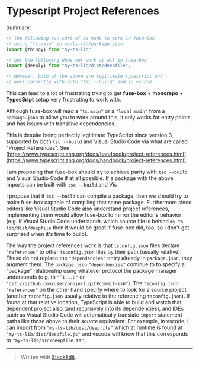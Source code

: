 # Typescript Project References

Summary:
```typescript
// the following can sort of be made to work in fuse-box
// using "ts:main" in my-ts-lib/package.json
import {thingy} from "my-ts-lib";

// but the following does not work at all in fuse-box
import {deeply} from "my-ts-lib/dist/deepfile";

// However, both of the above are legitimate typescript and
// work correctly with both "tsc --build" and in vscode.
```

This can lead to a lot of frustrating trying to get **fuse-box** + **monorepo** + **TypesSript** setup very frustrating to work with.

Although fuse-box will read a `"ts:main"` or a `"local:main"` from a `package.json` to allow you to work around this, it only works for entry points, and has issues with transitive dependencies.

This is despite being perfectly legitimate TypeScript since version 3, supported by both `tsc --build` and Visual Studio Code via what are called "Project References".  See [https://www.typescriptlang.org/docs/handbook/project-references.html](https://www.typescriptlang.org/docs/handbook/project-references.html).

I am proposing that fuse-box should try to achieve parity with `tsc --build` and Visual Studio Code if at all possible.  If a package with the above imports can be built with `tsc --build` and Vis

I propose that if `tsc --build` can compile a package, then we should try to make fuse-box capable of compiling that same package.  Furthermore since editors like Visual Studio Code also understand project references, implementing them would allow fuse-box to mirror the editor's behavior (e.g. if Visual Studio Code understands which source file is behind `my-ts-lib/dist/deepfile` then it would be great if fuse-box did, too, so I don't get surprised when it's time to build).

The way the project references work is that `tsconfig.json` files declare `"references"` to other `tsconfig.json` files by their path (usually relative).  These do not replace the `"dependencies"` entry already in `package.json`, they augment them.  The `package.json` `"dependencies"` continue to to specify a "package" relationship using whatever protocol the package manager understands (e.g. to `"^1.1.0"` or `"git://github.com/user/project.git#commit-ish"`).  The `tsconfig.json` `"references"` on the other hand specify where to look for a source project (another `tsconfig.json` usually relative to the referencing `tsconfig.json`).  If found at that relative location, TypeScript is able to build and watch that dependent project also (and recursively into its dependencies), and IDEs such as Visual Studio Code will automatically translate `import` statement paths like those above to their *source* equivalent.  For example, in vscode, I can import from `"my-ts-lib/dist/deepfile"` which at runtime is found at `"my-ts-lib/dist/deepfile.js"` and vscode will know that this corresponds to `"my-ts-lib/src/deepfile.ts"`.



___
> Written with [StackEdit](https://stackedit.io/).
<!--stackedit_data:
eyJoaXN0b3J5IjpbLTExMzYyNjUzMTksLTE4Njk0OTUxNjFdfQ
==
-->